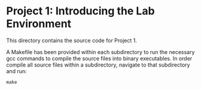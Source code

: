 # Project 1: Introducing the Lab Environment
This directory contains the source code for Project 1.

A Makefile has been provided within each subdirectory to run the necessary gcc commands to compile the source files into binary executables. In order compile all source files within a subdirectory, navigate to that subdirectory and run:
```
make
```
  
